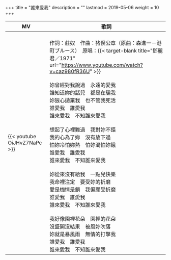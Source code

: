 +++
title = "誰來愛我"
description = ""
lastmod = 2019-05-06
weight = 10
+++

MV  | 歌詞  
--------------|-------
{{< youtube OiJHvZ7NaPc >}}|<br/>作詞：莊奴　作曲：猪俣公章（原曲：森進一－港町ブルース）　原唱：{{< target-blank title="鄧麗君／1971" url="https://www.youtube.com/watch?v=caz980fR36U" >}}<br/><br/>妳曾經對我說過　永遠的愛我<br/>誰知道妳的話兒　都是在騙我<br/>妳狠心拋棄我　也不管我死活<br/>誰愛我　誰愛我<br/>誰來愛我　不知誰來愛我<br/><br/>想起了心裡難過　我對妳不錯<br/>我的心為了妳　沒有放下過<br/>怕妳冷怕妳熱　怕妳渴怕妳餓<br/>誰愛我　誰愛我<br/>誰來愛我　不知誰來愛我<br/><br/>妳從來沒有給我　一點兒快樂<br/>我命裡注定　要受妳的折磨<br/>愛是枷情是鎖　我偏願受折磨<br/>誰愛我　誰愛我<br/>誰來愛我　不知誰來愛我<br/><br/>我好像園裡花朵　園裡的花朵<br/>沒盛開沒結果　被風妳吹落<br/>妳就是暴風雨　無情的打擊我<br/>誰愛我　誰愛我<br/>誰來愛我　不知誰來愛我